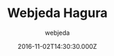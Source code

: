 ---
title: Webjeda Hagura
github: 'https://github.com/sharu725/hagura'
demo: 'http://webjeda.com/hagura'
author: webjeda
ssg:
  - Jekyll
cms:
  - No Cms
date: 2016-11-02T14:30:30.000Z
github_branch: gh-pages
description: 'A light weight, minimal Jekyll theme.'
stale: false
---